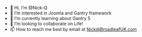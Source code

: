 - 👋 Hi, I’m @Nick-Q
- 👀 I’m interested in Joomla and Gantry framework
- 🌱 I’m currently learning about Gantry 5 
- 💞️ I’m looking to collaborate on Life!
- 📫 How to reach me best by email at Nick@BroadleafUK.com 

<!---
Nick-Q/Nick-Q is a ✨ special ✨ repository because its `README.md` (this file) appears on your GitHub profile.
You can click the Preview link to take a look at your changes.
--->
